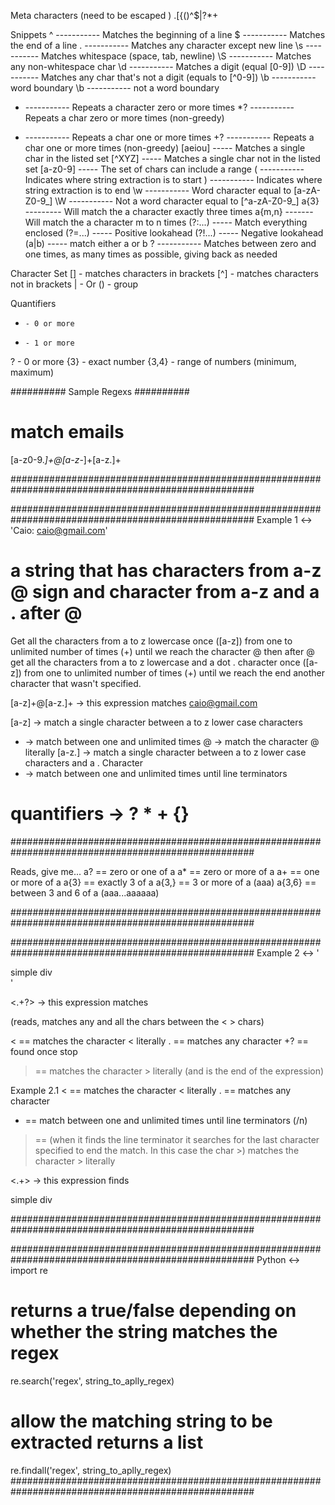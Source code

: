Meta characters (need to be escaped \)
.[{()\^$|?*+

Snippets
^  -----------  Matches the beginning of a line
$  -----------  Matches the end of a line
.  -----------  Matches any character except new line
\s -----------  Matches whitespace (space, tab, newline)
\S -----------  Matches any non-whitespace char
\d -----------  Matches a digit (equal [0-9])
\D -----------	Matches any char that's not a digit (equals to [^0-9])
\b -----------	word boundary
\b -----------	not a word boundary 
*  -----------  Repeats a character zero or more times
*? -----------  Repeats a char zero or more times (non-greedy)
+  -----------  Repeats a char one or more times
+? -----------  Repeats a char one or more times (non-greedy)
[aeiou]  -----  Matches a single char in the listed set
[^XYZ]   -----  Matches a single char not in the listed set
[a-z0-9] -----  The set of chars can include a range
(  -----------  Indicates where string extraction is to start
)  -----------  Indicates where string extraction is to end
\w -----------	Word character equal to [a-zA-Z0-9_]
\W -----------	Not a word character equal to [^a-zA-Z0-9_]
a{3} ---------  Will match the a character exactly three times
a{m,n} -------  Will match the a character m to n times
(?:...)  -----  Match everything enclosed
(?=...)  -----  Positive lookahead
(?!...)  -----  Negative lookahead
(a|b)	 -----	match either a or b
?  -----------  Matches between zero and one times, as many times as possible, giving back as needed

Character Set
[]  - matches characters in brackets
[^] - matches characters not in brackets
|   - Or
()  - group

Quantifiers
*     - 0 or more
+     - 1 or more
?     - 0 or more
{3}   - exact number
{3,4} - range of numbers (minimum, maximum)


########## Sample Regexs ##########
# match emails
[a-z0-9._]+@[a-z-_]+[a-z.]+ 

####################################################################################################

####################################################################################################
Example 1 <-> 'Caio: caio@gmail.com'
# a string that has characters from a-z @ sign and character from a-z and a . after @ 
Get all the characters from a to z lowercase once ([a-z]) from one to unlimited number of times (+) until we reach the character @ then after @ get all the characters from a to z lowercase and a dot . character once ([a-z]) from one to unlimited number of times (+) until we reach the end another character that wasn't specified.

[a-z]+@[a-z.]+ -> this expression matches caio@gmail.com

[a-z] 	-> match a single character between a to z lower case characters
+	-> match between one and unlimited times
@	-> match the character @ literally
[a-z.]	-> match a single character between a to z lower case characters and a . Character
+	-> match between one and unlimited times until line terminators

# quantifiers -> ? * + {}

####################################################################################################

Reads, give me...
a? 	== zero or one of a
a* 	== zero or more of a
a+ 	== one or more of a
a{3}	== exactly 3 of a
a{3,} 	== 3 or more of a (aaa)
a{3,6}	== between 3 and 6 of a (aaa...aaaaaa)

####################################################################################################

####################################################################################################
Example 2 <-> '<div>simple div</div>'

<.+?> -> this expression matches <div> </div> (reads, matches any and all the chars between the < > chars)

<	== matches the character < literally
.	== matches any character 
+?	== found once stop
>	== matches the character > literally (and is the end of the expression)

Example 2.1
<	== matches the character < literally
.	== matches any character 
+	== match between one and unlimited times until line terminators (/n)
>	== (when it finds the line terminator it searches for the last character specified to end the match. In this case the char >) matches the character > literally

<.+> -> this expression finds <div>simple div</div>

####################################################################################################

####################################################################################################
Python <-> import re

# returns a true/false depending on whether the string matches the regex
re.search('regex', string_to_aplly_regex)

# allow the matching string to be extracted returns a list
re.findall('regex', string_to_aplly_regex)
####################################################################################################
